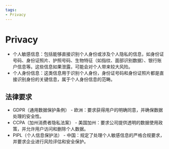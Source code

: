 ```yaml
---
tags:
- Privacy
---
```


# Privacy

- 个人敏感信息：包括能够直接识别个人身份或涉及个人隐私的信息，如身份证号码、身份证照片、护照号码、生物特征（如指纹、面部识别数据）、银行账户信息等。这些信息如果泄露，可能会对个人带来较大风险。
- 个人身份信息：这类信息用于识别个人身份，身份证号码和身份证照片都是直接识别身份的关键信息，属于个人身份信息的范畴。

## 法律要求

- GDPR（通用数据保护条例） - 欧洲：要求获得用户的明确同意，并确保数据处理的安全性。
- CCPA（加州消费者隐私法案） - 美国加州：要求公司提供透明的数据使用政策，并允许用户访问和删除个人数据。
- PIPL（个人信息保护法） - 中国：规定了处理个人敏感信息的严格合规要求，并要求企业进行风险评估和安全保护。

